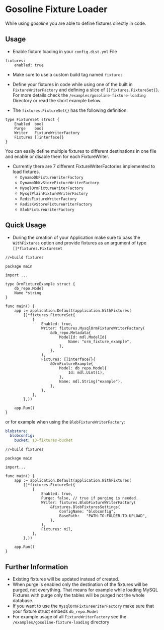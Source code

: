 # Gosoline Fixture Loader
While using *gosoline* you are able to define fixtures directly in code. 
 
## Usage
* Enable fixture loading in your `config.dist.yml` File
```
fixtures:
    enabled: true
```
* Make sure to use a custom build tag named `fixtures`

* Define your fixtures in code while using one of the built in `FixtureWriterFactory` and defining a slice of `[]fixtures.FixtureSet{}`.
For more details check the `/examples/gosoline-fixture-loading` Directory or read the short example below. 

* The `fixtures.FixtureSet{}` has the following definition:
```
type FixtureSet struct {
	Enabled  bool
	Purge    bool
	Writer   FixtureWriterFactory
	Fixtures []interface{}
}
```
You can easily define multiple fixtures to different destinations in one file and enable or disable them for each FixtureWriter.

* Currently there are 7 different FixtureWriterFactories implemented to load fixtures. 
    * `DynamoDbFixtureWriterFactory`
    * `DynamoDbKvStoreFixtureWriterFactory` 
    * `MysqlOrmFixtureWriterFactory` 
    * `MysqlPlainFixtureWriterFactory`
    * `RedisFixtureWriterFactory`
    * `RedisKvStoreFixtureWriterFactory` 
    * `BlobFixtureWriterFactory` 

## Quick Usage
* During the creation of your Application make sure to pass the `WithFixtures` option and provide fixtures as an argument of type `[]*fixtures.FixtureSet`
```
//+build fixtures

package main

import ...

type OrmFixtureExample struct {
	db_repo.Model
	Name *string
}

func main() {
	app := application.Default(application.WithFixtures(
		[]*fixtures.FixtureSet{
			{
				Enabled: true,
				Writer: fixtures.MysqlOrmFixtureWriterFactory(
					&db_repo.Metadata{
						ModelId: mdl.ModelId{
							Name: "orm_fixture_example",
						},
					},
				),
				Fixtures: []interface{}{
					&OrmFixtureExample{
						Model: db_repo.Model{
							Id: mdl.Uint(1),
						},
						Name: mdl.String("example"),
					},
				},
			},
		},))

	app.Run()
}
```
or for example when using the `BlobFixtureWriterFactory`:

```yaml
blobstore:
  blobconfig:
    bucket: s3-fixtures-bucket
```

```
//+build fixtures

package main

import...

func main() {
	app := application.Default(application.WithFixtures(
		[]*fixtures.FixtureSet{
			{
				Enabled: true,
				Purge: false, // true if purging is needed.
				Writer: fixtures.BlobFixtureWriterFactory(
					&fixtures.BlobFixturesSettings{
						ConfigName: "blobconfig",
						BasePath:   "PATH-TO-FOLDER-TO-UPLOAD",
					},
				),
				Fixtures: nil,
			},
		},))

	app.Run()
}
```

## Further Information
* Existing fixtures will be updated instead of created.
* When purge is enabled only the destination of the fixtures will be purged, not everything. That means for example while loading MySQL Fixtures with purge only the tables will be purged not the whole database.  
* If you want to use the `MysqlOrmFixtureWriterFactory` make sure that your fixture struct embeds `db_repo.Model`   
* For example usage of all `FixtureWriterFactory` see the `/examples/gosoline-fixture-loading` directory
